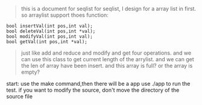 > this is a document for seqlist
  for seqlist, I design for a array list in first.
  so arraylist support thoes function:
```
bool insertVal(int pos,int val);
bool deleteVal(int pos,int *val);
bool modifyVal(int pos,int val);
bool getVal(int pos,int *val);
``` 
> just like add and reduce and modify and get  four operations.
  and we can use this class to get current length of the arrylist.
  and we can get the len of array have been insert.
  and this array is full? or the array is empty?

start:
	use the make command,then there will be a app 
	use ./app to run the test.
	if you want to modify the source, don't move the directory of the source file


